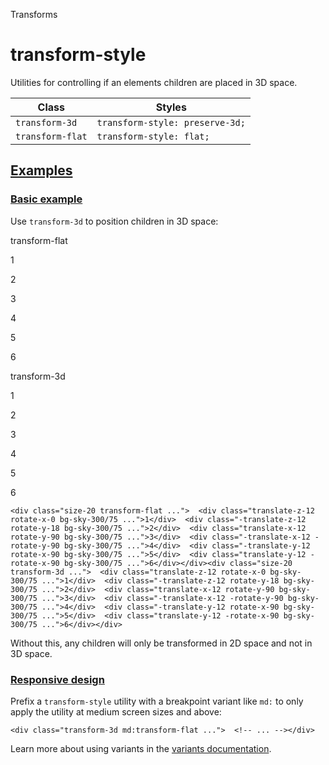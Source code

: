 Transforms

# transform-style

Utilities for controlling if an elements children are placed in 3D space.

| Class            | Styles                          |
| ---------------- | ------------------------------- |
| `transform-3d`   | `transform-style: preserve-3d;` |
| `transform-flat` | `transform-style: flat;`        |

## [Examples](#examples)

### [Basic example](#basic-example)

Use `transform-3d` to position children in 3D space:

transform-flat

1

2

3

4

5

6

transform-3d

1

2

3

4

5

6

```
<div class="size-20 transform-flat ...">  <div class="translate-z-12 rotate-x-0 bg-sky-300/75 ...">1</div>  <div class="-translate-z-12 rotate-y-18 bg-sky-300/75 ...">2</div>  <div class="translate-x-12 rotate-y-90 bg-sky-300/75 ...">3</div>  <div class="-translate-x-12 -rotate-y-90 bg-sky-300/75 ...">4</div>  <div class="-translate-y-12 rotate-x-90 bg-sky-300/75 ...">5</div>  <div class="translate-y-12 -rotate-x-90 bg-sky-300/75 ...">6</div></div><div class="size-20 transform-3d ...">  <div class="translate-z-12 rotate-x-0 bg-sky-300/75 ...">1</div>  <div class="-translate-z-12 rotate-y-18 bg-sky-300/75 ...">2</div>  <div class="translate-x-12 rotate-y-90 bg-sky-300/75 ...">3</div>  <div class="-translate-x-12 -rotate-y-90 bg-sky-300/75 ...">4</div>  <div class="-translate-y-12 rotate-x-90 bg-sky-300/75 ...">5</div>  <div class="translate-y-12 -rotate-x-90 bg-sky-300/75 ...">6</div></div>
```

Without this, any children will only be transformed in 2D space and not in 3D space.

### [Responsive design](#responsive-design)

Prefix a `transform-style` utility with a breakpoint variant like `md:` to only apply the utility at medium screen sizes and above:

```
<div class="transform-3d md:transform-flat ...">  <!-- ... --></div>
```

Learn more about using variants in the [variants documentation](/docs/hover-focus-and-other-states).
